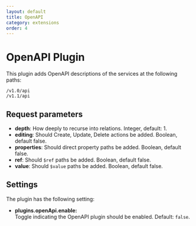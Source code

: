 ```yaml
---
layout: default
title: OpenAPI
category: extensions
order: 4
---
```


# OpenAPI Plugin

This plugin adds OpenAPI descriptions of the services at the following paths:

```
/v1.0/api
/v1.1/api
```

## Request parameters

* **depth**: How deeply to recurse into relations. Integer, default: 1.
* **editing**: Should Create, Update, Delete actions be added. Boolean, default false.
* **properties**: Should direct property paths be added. Boolean, default false.
* **ref**: Should `$ref` paths be added. Boolean, default false.
* **value**: Should `$value` paths be added. Boolean, default false.


## Settings

The plugin has the following setting:

* **plugins.openApi.enable:**  
  Toggle indicating the OpenAPI plugin should be enabled. Default: `false`.

